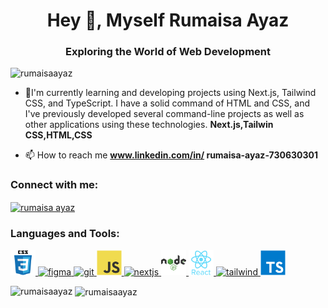 <h1 align="center">Hey 👋, Myself Rumaisa Ayaz</h1>
<h3 align="center">Exploring the World of Web Development</h3>

<p align="left"> <img src="https://komarev.com/ghpvc/?username=rumaisaayaz&label=Profile%20views&color=0e75b6&style=flat" alt="rumaisaayaz" /> </p>

- 🌱I'm currently learning and developing projects using Next.js, Tailwind CSS, and TypeScript. I have a solid command of HTML and CSS, and I've previously developed several command-line projects as well as other applications using these technologies. **Next.js,Tailwin CSS,HTML,CSS**

- 📫 How to reach me **www.linkedin.com/in/ rumaisa-ayaz-730630301**

<h3 align="left">Connect with me:</h3>
<p align="left">
<a href="https://linkedin.com/in/rumaisa ayaz" target="blank"><img align="center" src="https://raw.githubusercontent.com/rahuldkjain/github-profile-readme-generator/master/src/images/icons/Social/linked-in-alt.svg" alt="rumaisa ayaz" height="30" width="40" /></a>
</p>

<h3 align="left">Languages and Tools:</h3>
<p align="left"> <a href="https://www.w3schools.com/css/" target="_blank" rel="noreferrer"> <img src="https://raw.githubusercontent.com/devicons/devicon/master/icons/css3/css3-original-wordmark.svg" alt="css3" width="40" height="40"/> </a> <a href="https://www.figma.com/" target="_blank" rel="noreferrer"> <img src="https://www.vectorlogo.zone/logos/figma/figma-icon.svg" alt="figma" width="40" height="40"/> </a> <a href="https://git-scm.com/" target="_blank" rel="noreferrer"> <img src="https://www.vectorlogo.zone/logos/git-scm/git-scm-icon.svg" alt="git" width="40" height="40"/> </a> <a href="https://developer.mozilla.org/en-US/docs/Web/JavaScript" target="_blank" rel="noreferrer"> <img src="https://raw.githubusercontent.com/devicons/devicon/master/icons/javascript/javascript-original.svg" alt="javascript" width="40" height="40"/> </a> <a href="https://nextjs.org/" target="_blank" rel="noreferrer"> <img src="https://cdn.worldvectorlogo.com/logos/nextjs-2.svg" alt="nextjs" width="40" height="40"/> </a> <a href="https://nodejs.org" target="_blank" rel="noreferrer"> <img src="https://raw.githubusercontent.com/devicons/devicon/master/icons/nodejs/nodejs-original-wordmark.svg" alt="nodejs" width="40" height="40"/> </a> <a href="https://reactjs.org/" target="_blank" rel="noreferrer"> <img src="https://raw.githubusercontent.com/devicons/devicon/master/icons/react/react-original-wordmark.svg" alt="react" width="40" height="40"/> </a> <a href="https://tailwindcss.com/" target="_blank" rel="noreferrer"> <img src="https://www.vectorlogo.zone/logos/tailwindcss/tailwindcss-icon.svg" alt="tailwind" width="40" height="40"/> </a> <a href="https://www.typescriptlang.org/" target="_blank" rel="noreferrer"> <img src="https://raw.githubusercontent.com/devicons/devicon/master/icons/typescript/typescript-original.svg" alt="typescript" width="40" height="40"/> </a> </p>

<p><img align="left" src="https://github-readme-stats.vercel.app/api/top-langs?username=rumaisaayaz&show_icons=true&locale=en&layout=compact" alt="rumaisaayaz" /></p>

<p>&nbsp;<img align="center" src="https://github-readme-stats.vercel.app/api?username=rumaisaayaz&show_icons=true&locale=en" alt="rumaisaayaz" /></p>
